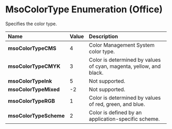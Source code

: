 
# MsoColorType Enumeration (Office)

Specifies the color type.



|**Name**|**Value**|**Description**|
|:-----|:-----|:-----|
| **msoColorTypeCMS**|4|Color Management System color type.|
| **msoColorTypeCMYK**|3|Color is determined by values of cyan, magenta, yellow, and black.|
| **msoColorTypeInk**|5|Not supported.|
| **msoColorTypeMixed**|-2|Not supported.|
| **msoColorTypeRGB**|1|Color is determined by values of red, green, and blue.|
| **msoColorTypeScheme**|2|Color is defined by an application-specific scheme.|
